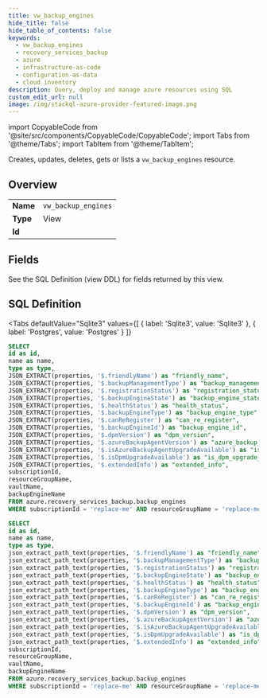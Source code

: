 ```yaml
--- 
title: vw_backup_engines
hide_title: false
hide_table_of_contents: false
keywords:
  - vw_backup_engines
  - recovery_services_backup
  - azure
  - infrastructure-as-code
  - configuration-as-data
  - cloud inventory
description: Query, deploy and manage azure resources using SQL
custom_edit_url: null
image: /img/stackql-azure-provider-featured-image.png
---
```


import CopyableCode from '@site/src/components/CopyableCode/CopyableCode';
import Tabs from '@theme/Tabs';
import TabItem from '@theme/TabItem';

Creates, updates, deletes, gets or lists a <code>vw_backup_engines</code> resource.

## Overview
<table><tbody>
<tr><td><b>Name</b></td><td><code>vw_backup_engines</code></td></tr>
<tr><td><b>Type</b></td><td>View</td></tr>
<tr><td><b>Id</b></td><td><CopyableCode code="azure.recovery_services_backup.vw_backup_engines" /></td></tr>
</tbody></table>

## Fields

See the SQL Definition (view DDL) for fields returned by this view.

## SQL Definition

<Tabs
defaultValue="Sqlite3"
values={[
{ label: 'Sqlite3', value: 'Sqlite3' },
{ label: 'Postgres', value: 'Postgres' }
]}
>
<TabItem value="Sqlite3">

```sql
SELECT
id as id,
name as name,
type as type,
JSON_EXTRACT(properties, '$.friendlyName') as "friendly_name",
JSON_EXTRACT(properties, '$.backupManagementType') as "backup_management_type",
JSON_EXTRACT(properties, '$.registrationStatus') as "registration_status",
JSON_EXTRACT(properties, '$.backupEngineState') as "backup_engine_state",
JSON_EXTRACT(properties, '$.healthStatus') as "health_status",
JSON_EXTRACT(properties, '$.backupEngineType') as "backup_engine_type",
JSON_EXTRACT(properties, '$.canReRegister') as "can_re_register",
JSON_EXTRACT(properties, '$.backupEngineId') as "backup_engine_id",
JSON_EXTRACT(properties, '$.dpmVersion') as "dpm_version",
JSON_EXTRACT(properties, '$.azureBackupAgentVersion') as "azure_backup_agent_version",
JSON_EXTRACT(properties, '$.isAzureBackupAgentUpgradeAvailable') as "is_azure_backup_agent_upgrade_available",
JSON_EXTRACT(properties, '$.isDpmUpgradeAvailable') as "is_dpm_upgrade_available",
JSON_EXTRACT(properties, '$.extendedInfo') as "extended_info",
subscriptionId,
resourceGroupName,
vaultName,
backupEngineName
FROM azure.recovery_services_backup.backup_engines
WHERE subscriptionId = 'replace-me' AND resourceGroupName = 'replace-me' AND vaultName = 'replace-me';
```

</TabItem>
<TabItem value="Postgres">

```sql
SELECT
id as id,
name as name,
type as type,
json_extract_path_text(properties, '$.friendlyName') as "friendly_name",
json_extract_path_text(properties, '$.backupManagementType') as "backup_management_type",
json_extract_path_text(properties, '$.registrationStatus') as "registration_status",
json_extract_path_text(properties, '$.backupEngineState') as "backup_engine_state",
json_extract_path_text(properties, '$.healthStatus') as "health_status",
json_extract_path_text(properties, '$.backupEngineType') as "backup_engine_type",
json_extract_path_text(properties, '$.canReRegister') as "can_re_register",
json_extract_path_text(properties, '$.backupEngineId') as "backup_engine_id",
json_extract_path_text(properties, '$.dpmVersion') as "dpm_version",
json_extract_path_text(properties, '$.azureBackupAgentVersion') as "azure_backup_agent_version",
json_extract_path_text(properties, '$.isAzureBackupAgentUpgradeAvailable') as "is_azure_backup_agent_upgrade_available",
json_extract_path_text(properties, '$.isDpmUpgradeAvailable') as "is_dpm_upgrade_available",
json_extract_path_text(properties, '$.extendedInfo') as "extended_info",
subscriptionId,
resourceGroupName,
vaultName,
backupEngineName
FROM azure.recovery_services_backup.backup_engines
WHERE subscriptionId = 'replace-me' AND resourceGroupName = 'replace-me' AND vaultName = 'replace-me';
```

</TabItem>
</Tabs>
